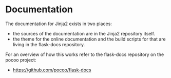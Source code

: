 # Documentation

The documentation for Jinja2 exists in two places:

* the sources of the documentation are in the Jinja2 repository itself.
* the theme for the online documentation and the build scripts
  for that are living in the flask-docs repository.

For an overview of how this works refer to the flask-docs repository
on the pocoo project:

* https://github.com/pocoo/flask-docs
